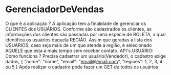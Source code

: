 # GerenciadorDeVendas
O que é a aplicação ? A aplicação tem a finalidade de gerenciar os CLIENTES dos USUÁRIOS. Conforme são cadastrados os clientes, as informações dos clientes são passadas por uma espécie de ROLETA, a qual identifica os usuários daquela REGIÃO. Assim que geradas a lista dos USUARIOS, caso seja mais de um que atenda a região, é selecionado AQUELE que esta a mais tempo sem receber contato.
API's
USUÁRIO:
Como funciona ? Precisa cadastrar um usuário(Vendedor), o cadastro exige dados,
{
    "nome": "nome",
    "email": "email@email.com",
    "regioes": 1, 2, 3, 4 ou 5
}
Após realizar o cadastro pode fazer um GET de todos os usuários
